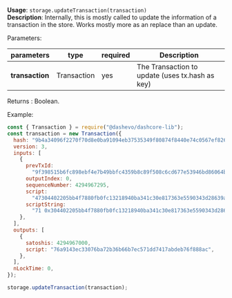 **Usage**: `storage.updateTransaction(transaction)`  
**Description**: Internally, this is mostly called to update the information of a transaction in the store. Works mostly more as an replace than an update.

Parameters:

| parameters      | type        | required | Description                                     |
| --------------- | ----------- | -------- | ----------------------------------------------- |
| **transaction** | Transaction | yes      | The Transaction to update (uses tx.hash as key) |

Returns : Boolean.

Example:

```js
const { Transaction } = require("@dashevo/dashcore-lib");
const transaction = new Transaction({
  hash: "9b4a34096f2270f70d8e0ba91094eb37535349f80874f8440e74c0567ef82680",
  version: 3,
  inputs: [
    {
      prevTxId:
        "9f398515b6fc898ebf4e7b49bbfc4359b8c89f508c6cd677e53946bd86064b28",
      outputIndex: 0,
      sequenceNumber: 4294967295,
      script:
        "47304402205bb4f7880fb0fc13218940ba341c30e817363e5590343d28639af921b2a5f1d40220010920ae4b00bbb657f8653cb44172b8cb13447bb5105ddaf32a2845ea0666b90121025ae98eff89505fa5ff60f919ae690de638d31f4f2fcab9a9deeaf4d48eda794b",
      scriptString:
        "71 0x304402205bb4f7880fb0fc13218940ba341c30e817363e5590343d28639af921b2a5f1d40220010920ae4b00bbb657f8653cb44172b8cb13447bb5105ddaf32a2845ea0666b901 33 0x025ae98eff89505fa5ff60f919ae690de638d31f4f2fcab9a9deeaf4d48eda794b",
    },
  ],
  outputs: [
    {
      satoshis: 4294967000,
      script: "76a9143ec33076ba72b36b66b7ec571dd7417abdeb76f888ac",
    },
  ],
  nLockTime: 0,
});

storage.updateTransaction(transaction);
```
